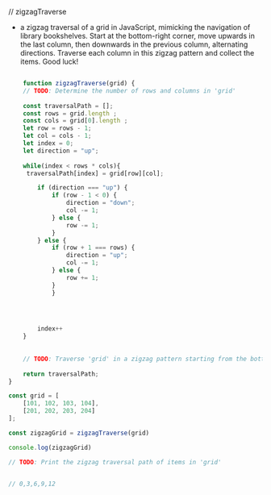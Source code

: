 // zigzagTraverse

- a zigzag traversal of a grid in JavaScript, mimicking the navigation of library bookshelves. Start at the bottom-right corner, move upwards in the last column, then downwards in the previous column, alternating directions. Traverse each column in this zigzag pattern and collect the items. Good luck!

```js

	function zigzagTraverse(grid) {
    // TODO: Determine the number of rows and columns in 'grid'
    
    const traversalPath = [];
    const rows = grid.length ;
    const cols = grid[0].length ;
    let row = rows - 1;
    let col = cols - 1;
    let index = 0;
    let direction = "up";
    
    while(index < rows * cols){
     traversalPath[index] = grid[row][col];

        if (direction === "up") {
            if (row - 1 < 0) {
                direction = "down";
                col -= 1;
            } else {
                row -= 1;
            }
        } else {
            if (row + 1 === rows) {
                direction = "up";
                col -= 1;
            } else {
                row += 1;
            }
            }
       



        index++
    }
    
    
    // TODO: Traverse 'grid' in a zigzag pattern starting from the bottom right
    
    return traversalPath;
}

const grid = [
    [101, 102, 103, 104],
    [201, 202, 203, 204]
];

const zigzagGrid = zigzagTraverse(grid)

console.log(zigzagGrid)

// TODO: Print the zigzag traversal path of items in 'grid'


// 0,3,6,9,12


```
